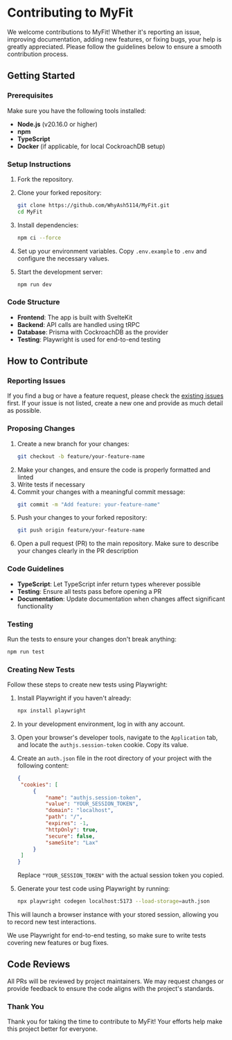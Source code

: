 # Contributing to MyFit

We welcome contributions to MyFit! Whether it's reporting an issue, improving documentation, adding new features, or fixing bugs, your help is greatly appreciated. Please follow the guidelines below to ensure a smooth contribution process.

## Getting Started

### Prerequisites

Make sure you have the following tools installed:

- **Node.js** (v20.16.0 or higher)
- **npm**
- **TypeScript**
- **Docker** (if applicable, for local CockroachDB setup)

### Setup Instructions

1. Fork the repository.
2. Clone your forked repository:
   ```bash
   git clone https://github.com/WhyAsh5114/MyFit.git
   cd MyFit
   ```
3. Install dependencies:
   ```bash
   npm ci --force
   ```
4. Set up your environment variables. Copy `.env.example` to `.env` and configure the necessary values.

5. Start the development server:
   ```bash
   npm run dev
   ```

### Code Structure

- **Frontend**: The app is built with SvelteKit
- **Backend**: API calls are handled using tRPC
- **Database**: Prisma with CockroachDB as the provider
- **Testing**: Playwright is used for end-to-end testing

## How to Contribute

### Reporting Issues

If you find a bug or have a feature request, please check the [existing issues](https://github.com/WhyAsh5114/MyFit/issues) first. If your issue is not listed, create a new one and provide as much detail as possible.

### Proposing Changes

1. Create a new branch for your changes:
   ```bash
   git checkout -b feature/your-feature-name
   ```
2. Make your changes, and ensure the code is properly formatted and linted
3. Write tests if necessary
4. Commit your changes with a meaningful commit message:
   ```bash
   git commit -m "Add feature: your-feature-name"
   ```
5. Push your changes to your forked repository:
   ```bash
   git push origin feature/your-feature-name
   ```
6. Open a pull request (PR) to the main repository. Make sure to describe your changes clearly in the PR description

### Code Guidelines

- **TypeScript**: Let TypeScript infer return types wherever possible
- **Testing**: Ensure all tests pass before opening a PR
- **Documentation**: Update documentation when changes affect significant functionality

### Testing

Run the tests to ensure your changes don't break anything:

```bash
npm run test
```

### Creating New Tests

Follow these steps to create new tests using Playwright:

1. Install Playwright if you haven't already:

   ```bash
   npx install playwright
   ```

2. In your development environment, log in with any account.

3. Open your browser's developer tools, navigate to the `Application` tab, and locate the `authjs.session-token` cookie. Copy its value.

4. Create an `auth.json` file in the root directory of your project with the following content:

   ```json
   {
   	"cookies": [
   		{
   			"name": "authjs.session-token",
   			"value": "YOUR_SESSION_TOKEN",
   			"domain": "localhost",
   			"path": "/",
   			"expires": -1,
   			"httpOnly": true,
   			"secure": false,
   			"sameSite": "Lax"
   		}
   	]
   }
   ```

   Replace `"YOUR_SESSION_TOKEN"` with the actual session token you copied.

5. Generate your test code using Playwright by running:

   ```bash
   npx playwright codegen localhost:5173 --load-storage=auth.json
   ```

This will launch a browser instance with your stored session, allowing you to record new test interactions.

We use Playwright for end-to-end testing, so make sure to write tests covering new features or bug fixes.

## Code Reviews

All PRs will be reviewed by project maintainers. We may request changes or provide feedback to ensure the code aligns with the project's standards.

### Thank You

Thank you for taking the time to contribute to MyFit! Your efforts help make this project better for everyone.
